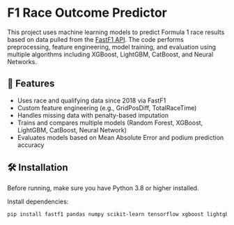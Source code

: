 # F1 Race Outcome Predictor

This project uses machine learning models to predict Formula 1 race results based on data pulled from the [FastF1 API](https://theoehrly.github.io/Fast-F1/). The code performs preprocessing, feature engineering, model training, and evaluation using multiple algorithms including XGBoost, LightGBM, CatBoost, and Neural Networks.

## 🚀 Features

- Uses race and qualifying data since 2018 via FastF1
- Custom feature engineering (e.g., GridPosDiff, TotalRaceTime)
- Handles missing data with penalty-based imputation
- Trains and compares multiple models (Random Forest, XGBoost, LightGBM, CatBoost, Neural Network)
- Evaluates models based on Mean Absolute Error and podium prediction accuracy

## 🛠 Installation

Before running, make sure you have Python 3.8 or higher installed.

Install dependencies:

```bash
pip install fastf1 pandas numpy scikit-learn tensorflow xgboost lightgbm catboost matplotlib

